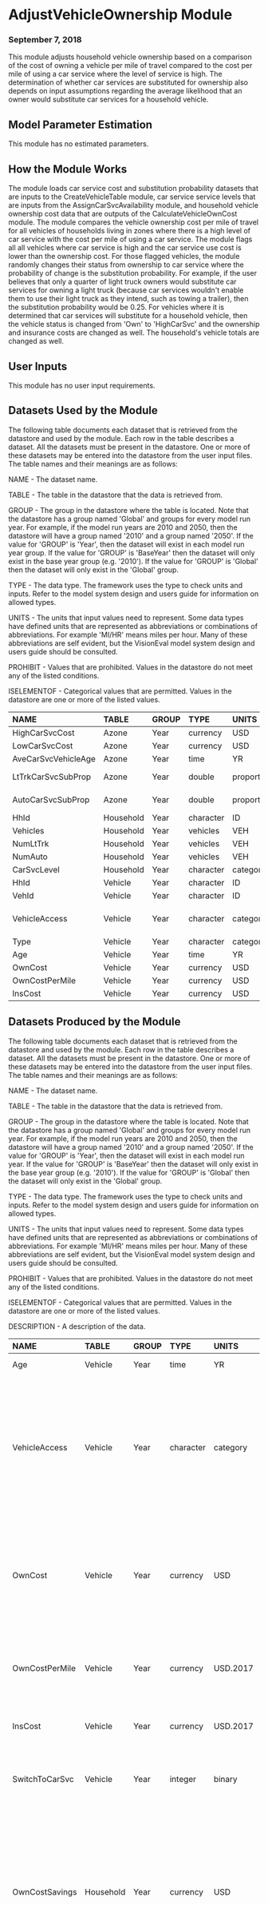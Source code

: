 
# AdjustVehicleOwnership Module
### September 7, 2018

This module adjusts household vehicle ownership based on a comparison of the cost of owning a vehicle per mile of travel compared to the cost per mile of using a car service where the level of service is high. The determination of whether car services are substituted for ownership also depends on input assumptions regarding the average likelihood that an owner would substitute car services for a household vehicle.

## Model Parameter Estimation

This module has no estimated parameters.

## How the Module Works

The module loads car service cost and substitution probability datasets that are inputs to the CreateVehicleTable module, car service service levels that are inputs from the AssignCarSvcAvailability module, and household vehicle ownership cost data that are outputs of the CalculateVehicleOwnCost module. The module compares the vehicle ownership cost per mile of travel for all vehicles of households living in zones where there is a high level of car service with the cost per mile of using a car service. The module flags all all vehicles where car service is high and the car service use cost is lower than the ownership cost. For those flagged vehicles, the module randomly changes their status from ownership to car service where the probability of change is the substitution probability. For example, if the user believes that only a quarter of light truck owners would substitute car services for owning a light truck (because car services wouldn't enable them to use their light truck as they intend, such as towing a trailer), then the substitution probability would be 0.25. For vehicles where it is determined that car services will substitute for a household vehicle, then the vehicle status is changed from 'Own' to 'HighCarSvc' and the ownership and insurance costs are changed as well. The household's vehicle totals are changed as well.


## User Inputs
This module has no user input requirements.

## Datasets Used by the Module
The following table documents each dataset that is retrieved from the datastore and used by the module. Each row in the table describes a dataset. All the datasets must be present in the datastore. One or more of these datasets may be entered into the datastore from the user input files. The table names and their meanings are as follows:

NAME - The dataset name.

TABLE - The table in the datastore that the data is retrieved from.

GROUP - The group in the datastore where the table is located. Note that the datastore has a group named 'Global' and groups for every model run year. For example, if the model run years are 2010 and 2050, then the datastore will have a group named '2010' and a group named '2050'. If the value for 'GROUP' is 'Year', then the dataset will exist in each model run year group. If the value for 'GROUP' is 'BaseYear' then the dataset will only exist in the base year group (e.g. '2010'). If the value for 'GROUP' is 'Global' then the dataset will only exist in the 'Global' group.

TYPE - The data type. The framework uses the type to check units and inputs. Refer to the model system design and users guide for information on allowed types.

UNITS - The units that input values need to represent. Some data types have defined units that are represented as abbreviations or combinations of abbreviations. For example 'MI/HR' means miles per hour. Many of these abbreviations are self evident, but the VisionEval model system design and users guide should be consulted.

PROHIBIT - Values that are prohibited. Values in the datastore do not meet any of the listed conditions.

ISELEMENTOF - Categorical values that are permitted. Values in the datastore are one or more of the listed values.

|NAME                |TABLE     |GROUP |TYPE      |UNITS      |PROHIBIT     |ISELEMENTOF                |
|:-------------------|:---------|:-----|:---------|:----------|:------------|:--------------------------|
|HighCarSvcCost      |Azone     |Year  |currency  |USD        |NA, < 0      |                           |
|LowCarSvcCost       |Azone     |Year  |currency  |USD        |NA, < 0      |                           |
|AveCarSvcVehicleAge |Azone     |Year  |time      |YR         |NA, < 0      |                           |
|LtTrkCarSvcSubProp  |Azone     |Year  |double    |proportion |NA, < 0, > 1 |                           |
|AutoCarSvcSubProp   |Azone     |Year  |double    |proportion |NA, < 0, > 1 |                           |
|HhId                |Household |Year  |character |ID         |             |                           |
|Vehicles            |Household |Year  |vehicles  |VEH        |NA, < 0      |                           |
|NumLtTrk            |Household |Year  |vehicles  |VEH        |NA, < 0      |                           |
|NumAuto             |Household |Year  |vehicles  |VEH        |NA, < 0      |                           |
|CarSvcLevel         |Household |Year  |character |category   |             |Low, High                  |
|HhId                |Vehicle   |Year  |character |ID         |NA           |                           |
|VehId               |Vehicle   |Year  |character |ID         |NA           |                           |
|VehicleAccess       |Vehicle   |Year  |character |category   |             |Own, LowCarSvc, HighCarSvc |
|Type                |Vehicle   |Year  |character |category   |NA           |Auto, LtTrk                |
|Age                 |Vehicle   |Year  |time      |YR         |NA, < 0      |                           |
|OwnCost             |Vehicle   |Year  |currency  |USD        |NA, < 0      |                           |
|OwnCostPerMile      |Vehicle   |Year  |currency  |USD        |NA, < 0      |                           |
|InsCost             |Vehicle   |Year  |currency  |USD        |NA, < 0      |                           |

## Datasets Produced by the Module
The following table documents each dataset that is retrieved from the datastore and used by the module. Each row in the table describes a dataset. All the datasets must be present in the datastore. One or more of these datasets may be entered into the datastore from the user input files. The table names and their meanings are as follows:

NAME - The dataset name.

TABLE - The table in the datastore that the data is retrieved from.

GROUP - The group in the datastore where the table is located. Note that the datastore has a group named 'Global' and groups for every model run year. For example, if the model run years are 2010 and 2050, then the datastore will have a group named '2010' and a group named '2050'. If the value for 'GROUP' is 'Year', then the dataset will exist in each model run year. If the value for 'GROUP' is 'BaseYear' then the dataset will only exist in the base year group (e.g. '2010'). If the value for 'GROUP' is 'Global' then the dataset will only exist in the 'Global' group.

TYPE - The data type. The framework uses the type to check units and inputs. Refer to the model system design and users guide for information on allowed types.

UNITS - The units that input values need to represent. Some data types have defined units that are represented as abbreviations or combinations of abbreviations. For example 'MI/HR' means miles per hour. Many of these abbreviations are self evident, but the VisionEval model system design and users guide should be consulted.

PROHIBIT - Values that are prohibited. Values in the datastore do not meet any of the listed conditions.

ISELEMENTOF - Categorical values that are permitted. Values in the datastore are one or more of the listed values.

DESCRIPTION - A description of the data.

|NAME           |TABLE     |GROUP |TYPE      |UNITS    |PROHIBIT |ISELEMENTOF                |DESCRIPTION                                                                                                                                                                                                                                |
|:--------------|:---------|:-----|:---------|:--------|:--------|:--------------------------|:------------------------------------------------------------------------------------------------------------------------------------------------------------------------------------------------------------------------------------------|
|Age            |Vehicle   |Year  |time      |YR       |NA, < 0  |                           |Vehicle age in years                                                                                                                                                                                                                       |
|VehicleAccess  |Vehicle   |Year  |character |category |         |Own, LowCarSvc, HighCarSvc |Identifier whether vehicle is owned by household (Own), if vehicle is low level car service (LowCarSvc), or if vehicle is high level car service (HighCarSvc)                                                                              |
|OwnCost        |Vehicle   |Year  |currency  |USD      |NA, < 0  |                           |Annual cost of vehicle ownership including depreciation, financing, insurance, taxes, and residential parking in dollars                                                                                                                   |
|OwnCostPerMile |Vehicle   |Year  |currency  |USD.2017 |NA, < 0  |                           |Annual cost of vehicle ownership per mile of vehicle travel (dollars per mile)                                                                                                                                                             |
|InsCost        |Vehicle   |Year  |currency  |USD.2017 |NA, < 0  |                           |Annual vehicle insurance cost in dollars                                                                                                                                                                                                   |
|SwitchToCarSvc |Vehicle   |Year  |integer   |binary   |         |0, 1                       |Identifies whether a vehicle was switched from owned to car service                                                                                                                                                                        |
|OwnCostSavings |Household |Year  |currency  |USD      |NA, < 0  |                           |Annual vehicle ownership cost (depreciation, finance, insurance, taxes) savings in dollars resulting from substituting the use of car services for a household vehicle                                                                     |
|OwnCost        |Household |Year  |currency  |USD      |NA, < 0  |                           |Annual household vehicle ownership cost (depreciation, finance, insurance, taxes) savings in dollars                                                                                                                                       |
|Vehicles       |Household |Year  |vehicles  |VEH      |NA, < 0  |                           |Number of automobiles and light trucks owned or leased by the household including high level car service vehicles available to driving-age persons                                                                                         |
|NumLtTrk       |Household |Year  |vehicles  |VEH      |NA, < 0  |                           |Number of light trucks (pickup, sport-utility vehicle, and van) owned or leased by household                                                                                                                                               |
|NumAuto        |Household |Year  |vehicles  |VEH      |NA, < 0  |                           |Number of automobiles (i.e. 4-tire passenger vehicles that are not light trucks) owned or leased by household                                                                                                                              |
|NumHighCarSvc  |Household |Year  |vehicles  |VEH      |NA, < 0  |                           |Number of high level service car service vehicles available to the household (difference between number of vehicles owned by the household and number of driving age persons for households having availability of high level car services |
